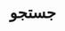 ---
title: "جستجو"
slug: "search"
layout: "search"
outputs:
    - html
    - json
menu:
    main:
        weight: -60
        params: 
            icon: search
---